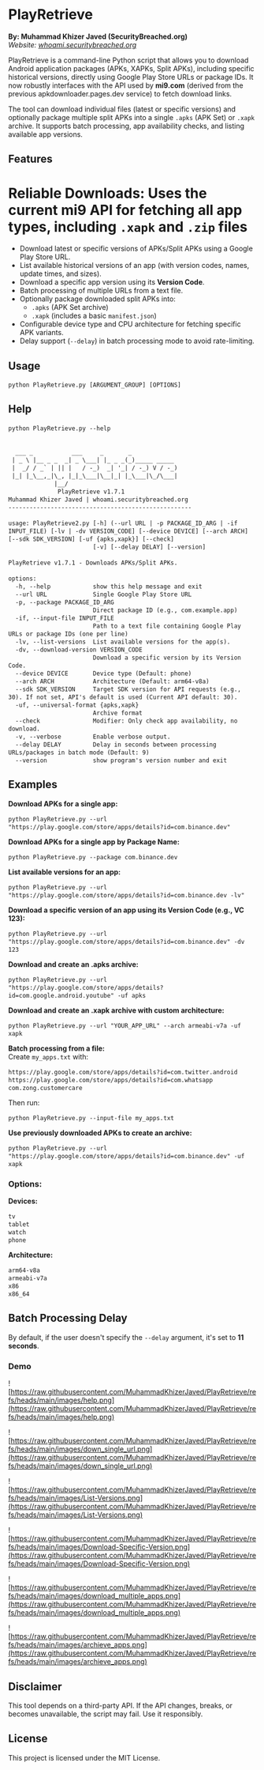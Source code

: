 # PlayRetrieve

**By: Muhammad Khizer Javed (SecurityBreached.org)**  
*Website: [whoami.securitybreached.org](https://whoami.securitybreached.org/)*

PlayRetrieve is a command-line Python script that allows you to download Android application packages (APKs, XAPKs, Split APKs), including specific historical versions, directly using Google Play Store URLs or package IDs. It now robustly interfaces with the API used by **mi9.com** (derived from the previous apkdownloader.pages.dev service) to fetch download links.

The tool can download individual files (latest or specific versions) and optionally package multiple split APKs into a single `.apks` (APK Set) or `.xapk` archive. It supports batch processing, app availability checks, and listing available app versions.

## Features

# **Reliable Downloads:** Uses the current mi9 API for fetching all app types, including `.xapk` and `.zip` files
* Download latest or specific versions of APKs/Split APKs using a Google Play Store URL.
* List available historical versions of an app (with version codes, names, update times, and sizes).
* Download a specific app version using its **Version Code**.
* Batch processing of multiple URLs from a text file.
* Optionally package downloaded split APKs into:
  * `.apks` (APK Set archive)
  * `.xapk` (includes a basic `manifest.json`)
* Configurable device type and CPU architecture for fetching specific APK variants.
* Delay support (`--delay`) in batch processing mode to avoid rate-limiting.

## Usage

```
python PlayRetrieve.py [ARGUMENT_GROUP] [OPTIONS]
```

## Help

```
python PlayRetrieve.py --help


  ___ _           ___     _       _
 | _ \ |__ _ _  _| _ \___| |_ _ _(_)_____ _____
 |  _/ / _` | || |   / -_)  _| '_| / -_) V / -_)
 |_| |_\__,_|\_, |_|_\___|\__|_| |_\___|\_/\___|
             |__/
              PlayRetrieve v1.7.1
Muhammad Khizer Javed | whoami.securitybreached.org
----------------------------------------------------

usage: PlayRetrieve2.py [-h] (--url URL | -p PACKAGE_ID_ARG | -if INPUT_FILE) [-lv | -dv VERSION_CODE] [--device DEVICE] [--arch ARCH] [--sdk SDK_VERSION] [-uf {apks,xapk}] [--check]
                        [-v] [--delay DELAY] [--version]

PlayRetrieve v1.7.1 - Downloads APKs/Split APKs.

options:
  -h, --help            show this help message and exit
  --url URL             Single Google Play Store URL
  -p, --package PACKAGE_ID_ARG
                        Direct package ID (e.g., com.example.app)
  -if, --input-file INPUT_FILE
                        Path to a text file containing Google Play URLs or package IDs (one per line)
  -lv, --list-versions  List available versions for the app(s).
  -dv, --download-version VERSION_CODE
                        Download a specific version by its Version Code.
  --device DEVICE       Device type (Default: phone)
  --arch ARCH           Architecture (Default: arm64-v8a)
  --sdk SDK_VERSION     Target SDK version for API requests (e.g., 30). If not set, API's default is used (Current API default: 30).
  -uf, --universal-format {apks,xapk}
                        Archive format
  --check               Modifier: Only check app availability, no download.
  -v, --verbose         Enable verbose output.
  --delay DELAY         Delay in seconds between processing URLs/packages in batch mode (Default: 9)
  --version             show program's version number and exit
```

## Examples

**Download APKs for a single app:**  
```
python PlayRetrieve.py --url "https://play.google.com/store/apps/details?id=com.binance.dev"
```

**Download APKs for a single app by Package Name:**  
```
python PlayRetrieve.py --package com.binance.dev
```

**List available versions for an app:**  
```
python PlayRetrieve.py --url "https://play.google.com/store/apps/details?id=com.binance.dev -lv"
```

**Download a specific version of an app using its Version Code (e.g., VC 123):**  
```
python PlayRetrieve.py --url "https://play.google.com/store/apps/details?id=com.binance.dev" -dv 123
```

**Download and create an .apks archive:**  
```
python PlayRetrieve.py --url "https://play.google.com/store/apps/details?id=com.google.android.youtube" -uf apks
```

**Download and create an .xapk archive with custom architecture:**  
```
python PlayRetrieve.py --url "YOUR_APP_URL" --arch armeabi-v7a -uf xapk
```

**Batch processing from a file:**  
Create `my_apps.txt` with:
```
https://play.google.com/store/apps/details?id=com.twitter.android
https://play.google.com/store/apps/details?id=com.whatsapp
com.zong.customercare
```

Then run:  
```
python PlayRetrieve.py --input-file my_apps.txt
```

**Use previously downloaded APKs to create an archive:**  
```
python PlayRetrieve.py --url "https://play.google.com/store/apps/details?id=com.binance.dev" -uf xapk
```

### Options:

**Devices:**
```
tv
tablet
watch
phone
```

**Architecture:**
```
arm64-v8a
armeabi-v7a
x86
x86_64
```

## Batch Processing Delay

By default, if the user doesn't specify the `--delay` argument, it's set to **11 seconds**.

### Demo

![https://raw.githubusercontent.com/MuhammadKhizerJaved/PlayRetrieve/refs/heads/main/images/help.png](https://raw.githubusercontent.com/MuhammadKhizerJaved/PlayRetrieve/refs/heads/main/images/help.png)

![https://raw.githubusercontent.com/MuhammadKhizerJaved/PlayRetrieve/refs/heads/main/images/down_single_url.png](https://raw.githubusercontent.com/MuhammadKhizerJaved/PlayRetrieve/refs/heads/main/images/down_single_url.png)

![https://raw.githubusercontent.com/MuhammadKhizerJaved/PlayRetrieve/refs/heads/main/images/List-Versions.png](https://raw.githubusercontent.com/MuhammadKhizerJaved/PlayRetrieve/refs/heads/main/images/List-Versions.png)

![https://raw.githubusercontent.com/MuhammadKhizerJaved/PlayRetrieve/refs/heads/main/images/Download-Specific-Version.png](https://raw.githubusercontent.com/MuhammadKhizerJaved/PlayRetrieve/refs/heads/main/images/Download-Specific-Version.png)

![https://raw.githubusercontent.com/MuhammadKhizerJaved/PlayRetrieve/refs/heads/main/images/download_multiple_apps.png](https://raw.githubusercontent.com/MuhammadKhizerJaved/PlayRetrieve/refs/heads/main/images/download_multiple_apps.png)

![https://raw.githubusercontent.com/MuhammadKhizerJaved/PlayRetrieve/refs/heads/main/images/archieve_apps.png](https://raw.githubusercontent.com/MuhammadKhizerJaved/PlayRetrieve/refs/heads/main/images/archieve_apps.png)

## Disclaimer

This tool depends on a third-party API. If the API changes, breaks, or becomes unavailable, the script may fail. Use it responsibly.

## License

This project is licensed under the MIT License.
